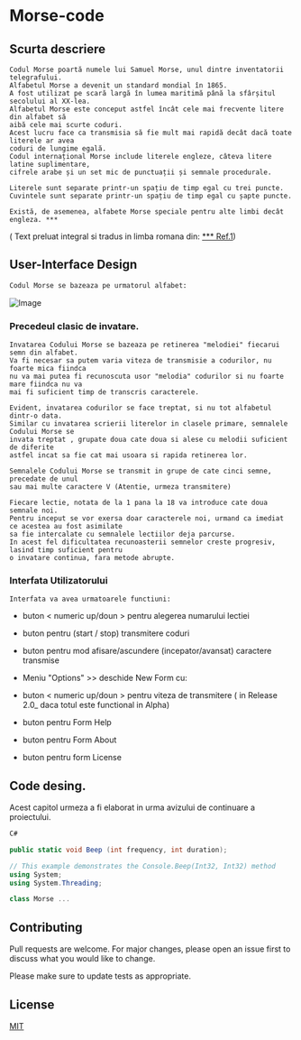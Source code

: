 # Morse-code

## Scurta descriere

    Codul Morse poartă numele lui Samuel Morse, unul dintre inventatorii telegrafului.
    Alfabetul Morse a devenit un standard mondial în 1865.
    A fost utilizat pe scară largă în lumea maritimă până la sfârșitul secolului al XX-lea.
    Alfabetul Morse este conceput astfel încât cele mai frecvente litere din alfabet să 
    aibă cele mai scurte coduri.
    Acest lucru face ca transmisia să fie mult mai rapidă decât dacă toate literele ar avea 
    coduri de lungime egală.
    Codul internațional Morse include literele engleze, câteva litere latine suplimentare, 
    cifrele arabe și un set mic de punctuații și semnale procedurale.

    Literele sunt separate printr-un spațiu de timp egal cu trei puncte.
    Cuvintele sunt separate printr-un spațiu de timp egal cu șapte puncte.
    
    Există, de asemenea, alfabete Morse speciale pentru alte limbi decât engleza. ***
    
   
  ( Text preluat integral si tradus in limba romana din: [***  Ref.1](https://www.boxentriq.com/code-breaking/morse-code/))
     


## User-Interface Design


```bash
Codul Morse se bazeaza pe urmatorul alfabet:
```
![Image](https://www.boxentriq.com/img/morse-code/morse-code-overview.png)

### Precedeul clasic de invatare.
```
Invatarea Codului Morse se bazeaza pe retinerea "melodiei" fiecarui semn din alfabet. 
Va fi necesar sa putem varia viteza de transmisie a codurilor, nu foarte mica fiindca 
nu va mai putea fi recunoscuta usor "melodia" codurilor si nu foarte mare fiindca nu va 
mai fi suficient timp de transcris caracterele.
```
```
Evident, invatarea codurilor se face treptat, si nu tot alfabetul dintr-o data.
Similar cu invatarea scrierii literelor in clasele primare, semnalele Codului Morse se 
invata treptat , grupate doua cate doua si alese cu melodii suficient de diferite 
astfel incat sa fie cat mai usoara si rapida retinerea lor.
```
```
Semnalele Codului Morse se transmit in grupe de cate cinci semne, precedate de unul 
sau mai multe caractere V (Atentie, urmeza transmitere)

```
```
Fiecare lectie, notata de la 1 pana la 18 va introduce cate doua semnale noi. 
Pentru inceput se vor exersa doar caracterele noi, urmand ca imediat ce acestea au fost asimilate 
sa fie intercalate cu semnalele lectiilor deja parcurse.
In acest fel dificultatea recunoasterii semnelor creste progresiv, lasind timp suficient pentru 
o invatare continua, fara metode abrupte. 

```



### Interfata Utilizatorului
```
Interfata va avea urmatoarele functiuni:
```
- buton  < numeric up/doun >  pentru alegerea numarului lectiei
- buton  <radio>              pentru (start / stop)  transmitere coduri
- buton  <radio>              pentru mod afisare/ascundere (incepator/avansat) caractere transmise 

- Meniu "Options"  >> deschide New Form cu:

- buton  < numeric up/doun >  pentru viteza de transmitere ( in Release 2.0_ daca totul este functional in  Alpha)
- buton pentru Form Help
- buton pentru Form About
- buton pentru form License


## Code desing.

Acest capitol urmeza a fi elaborat in urma avizului de continuare a proiectului.


```cs
C#

public static void Beep (int frequency, int duration);

// This example demonstrates the Console.Beep(Int32, Int32) method
using System;
using System.Threading;

class Morse ...
```




## Contributing
Pull requests are welcome. For major changes, please open an issue first to discuss what you would like to change.

Please make sure to update tests as appropriate.

## License
[MIT](https://choosealicense.com/licenses/mit/)

